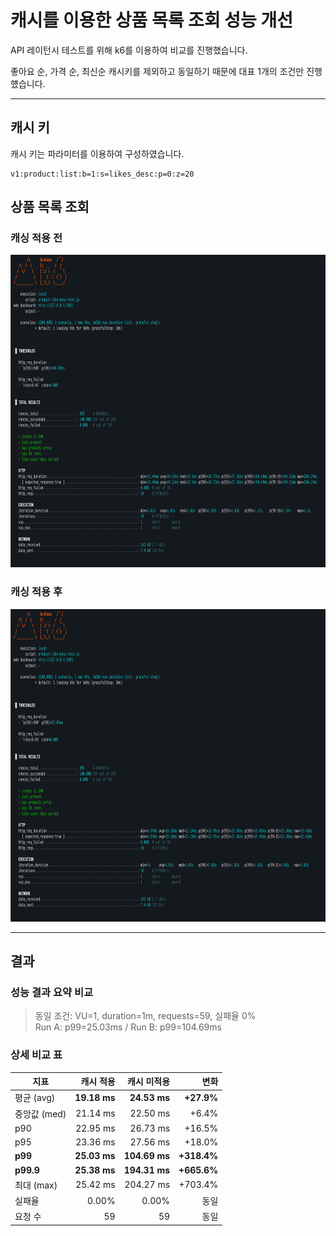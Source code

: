 # 캐시를 이용한 상품 목록 조회 성능 개선
API 레이턴시 테스트를 위해 k6를 이용하여 비교를 진행했습니다.

좋아요 순, 가격 순, 최신순 캐시키를 제외하고 동일하기 때문에 대표 1개의 조건만 진행헀습니다.

---

## 캐시 키
캐시 키는 파라미터를 이용하여 구성하였습니다.
```
v1:product:list:b=1:s=likes_desc:p=0:z=20
```

## 상품 목록 조회
### 캐싱 적용 전
<img src="images/03_product_list_no_cached.png" width="800" height="500" />


### 캐싱 적용 후
<img src="images/03_product_list_cached.png" width="800" height="500" />

---

## 결과

### 성능 결과 요약 비교

> 동일 조건: VU=1, duration=1m, requests=59, 실패율 0%  
> Run A: p99=25.03ms / Run B: p99=104.69ms

### 상세 비교 표
| 지표 | 캐시 적용 | 캐시 미적용 | 변화 |
|---|---:|---:|---:|
| 평균 (avg) | **19.18 ms** | **24.53 ms** | **+27.9%** |
| 중앙값 (med) | 21.14 ms | 22.50 ms | +6.4% |
| p90 | 22.95 ms | 26.73 ms | +16.5% |
| p95 | 23.36 ms | 27.56 ms | +18.0% |
| **p99** | **25.03 ms** | **104.69 ms** | **+318.4%** |
| **p99.9** | **25.38 ms** | **194.31 ms** | **+665.6%** |
| 최대 (max) | 25.42 ms | 204.27 ms | +703.4% |
| 실패율 | 0.00% | 0.00% | 동일 |
| 요청 수 | 59 | 59 | 동일 |
